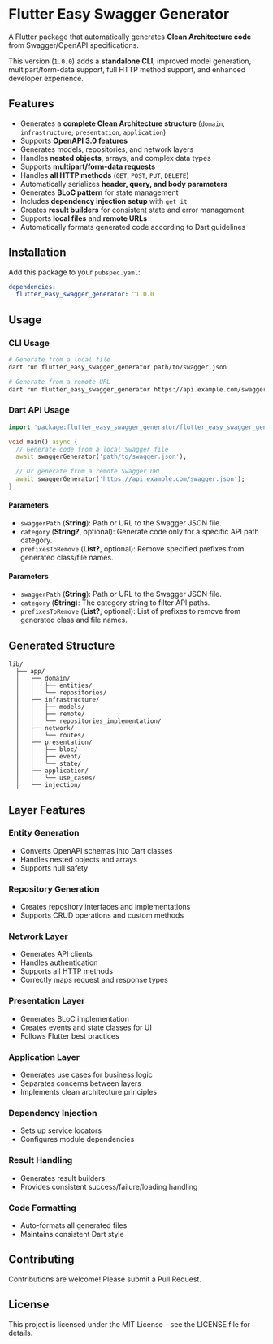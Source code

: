 <!--
This README describes the package. If you publish this package to pub.dev,
this README's contents appear on the landing page for your package.
-->

# Flutter Easy Swagger Generator

A Flutter package that automatically generates **Clean Architecture code** from Swagger/OpenAPI specifications.

This version (`1.0.0`) adds a **standalone CLI**, improved model generation, multipart/form-data support, full HTTP method support, and enhanced developer experience.

## Features

* Generates a **complete Clean Architecture structure** (`domain`, `infrastructure`, `presentation`, `application`)
* Supports **OpenAPI 3.0 features**
* Generates models, repositories, and network layers
* Handles **nested objects**, arrays, and complex data types
* Supports **multipart/form-data requests**
* Handles **all HTTP methods** (`GET`, `POST`, `PUT`, `DELETE`)
* Automatically serializes **header, query, and body parameters**
* Generates **BLoC pattern** for state management
* Includes **dependency injection setup** with `get_it`
* Creates **result builders** for consistent state and error management
* Supports **local files** and **remote URLs**
* Automatically formats generated code according to Dart guidelines

## Installation

Add this package to your `pubspec.yaml`:

```yaml
dependencies:
  flutter_easy_swagger_generator: ^1.0.0
```

## Usage

### CLI Usage

```bash
# Generate from a local file
dart run flutter_easy_swagger_generator path/to/swagger.json

# Generate from a remote URL
dart run flutter_easy_swagger_generator https://api.example.com/swagger.json
```


### Dart API Usage

```dart
import 'package:flutter_easy_swagger_generator/flutter_easy_swagger_generator.dart';

void main() async {
  // Generate code from a local Swagger file
  await swaggerGenerator('path/to/swagger.json');

  // Or generate from a remote Swagger URL
  await swaggerGenerator('https://api.example.com/swagger.json');
}
```

#### Parameters

* `swaggerPath` (**String**): Path or URL to the Swagger JSON file.
* `category` (**String?**, optional): Generate code only for a specific API path category.
* `prefixesToRemove` (**List<String>?**, optional): Remove specified prefixes from generated class/file names.


#### Parameters

* `swaggerPath` (**String**): Path or URL to the Swagger JSON file.
* `category` (**String**): The category string to filter API paths.
* `prefixesToRemove` (**List<String>?**, optional): List of prefixes to remove from generated class and file names.

## Generated Structure

```
lib/
  ├── app/
  │   ├── domain/
  │   │   ├── entities/
  │   │   └── repositories/
  │   ├── infrastructure/
  │   │   ├── models/
  │   │   ├── remote/
  │   │   └── repositories_implementation/
  │   ├── network/
  │   │   └── routes/
  │   ├── presentation/
  │   │   ├── bloc/
  │   │   ├── event/
  │   │   └── state/
  │   ├── application/
  │   │   └── use_cases/
  │   └── injection/
```

## Layer Features

### Entity Generation

* Converts OpenAPI schemas into Dart classes
* Handles nested objects and arrays
* Supports null safety

### Repository Generation

* Creates repository interfaces and implementations
* Supports CRUD operations and custom methods

### Network Layer

* Generates API clients
* Handles authentication
* Supports all HTTP methods
* Correctly maps request and response types

### Presentation Layer

* Generates BLoC implementation
* Creates events and state classes for UI
* Follows Flutter best practices

### Application Layer

* Generates use cases for business logic
* Separates concerns between layers
* Implements clean architecture principles

### Dependency Injection

* Sets up service locators
* Configures module dependencies

### Result Handling

* Generates result builders
* Provides consistent success/failure/loading handling

### Code Formatting

* Auto-formats all generated files
* Maintains consistent Dart style

## Contributing

Contributions are welcome! Please submit a Pull Request.

## License

This project is licensed under the MIT License - see the LICENSE file for details.
